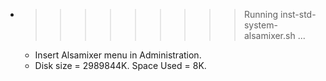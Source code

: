 * >>>>>>>>> Running inst-std-system-alsamixer.sh ...
  * Insert Alsamixer menu in Administration.
  * Disk size = 2989844K. Space Used = 8K.
